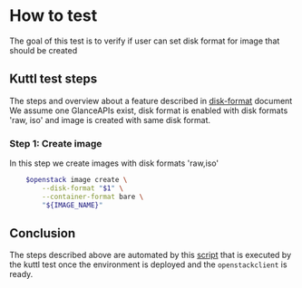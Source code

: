 # How to test 

The goal of this test is to verify if user can set disk format for image that should be created

## Kuttl test steps
The steps and overview about a feature described in [disk-format](../../../../config/samples/disk_formats/) document
We assume one GlanceAPIs exist, disk format is enabled with disk formats
'raw, iso' and image is created with same disk format.

### Step 1:  Create image
In this step we create images with disk formats  'raw,iso'
```bash
    $openstack image create \
        --disk-format "$1" \
        --container-format bare \
        "${IMAGE_NAME}"
```

## Conclusion
The steps described above are automated by this
[script](../../../../config/samples/glance_disk_formats/create-image.sh)
that is executed by the kuttl test once the environment is deployed and the
`openstackclient` is ready.
